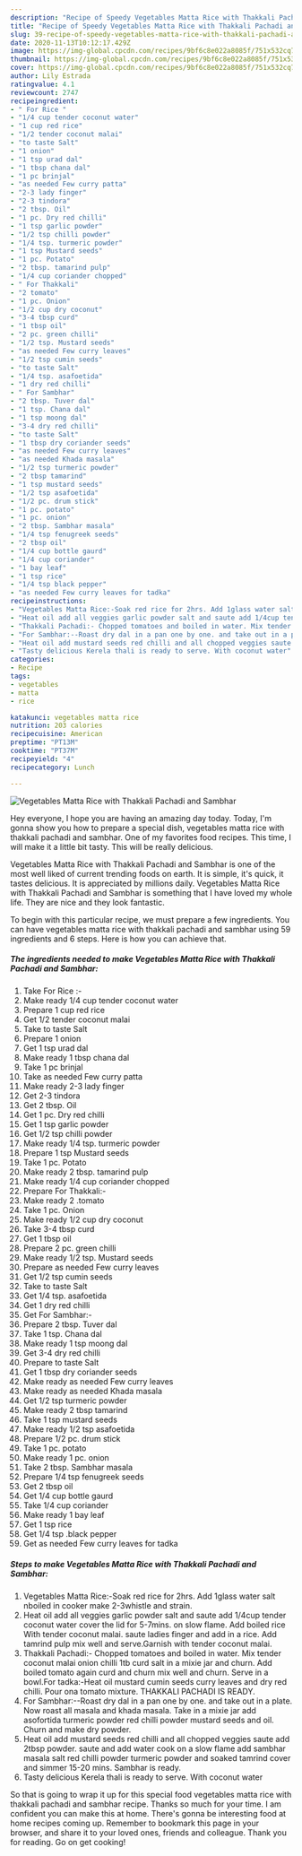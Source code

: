 ```yaml
---
description: "Recipe of Speedy Vegetables Matta Rice with Thakkali Pachadi and Sambhar"
title: "Recipe of Speedy Vegetables Matta Rice with Thakkali Pachadi and Sambhar"
slug: 39-recipe-of-speedy-vegetables-matta-rice-with-thakkali-pachadi-and-sambhar
date: 2020-11-13T10:12:17.429Z
image: https://img-global.cpcdn.com/recipes/9bf6c8e022a8085f/751x532cq70/vegetables-matta-rice-with-thakkali-pachadi-and-sambhar-recipe-main-photo.jpg
thumbnail: https://img-global.cpcdn.com/recipes/9bf6c8e022a8085f/751x532cq70/vegetables-matta-rice-with-thakkali-pachadi-and-sambhar-recipe-main-photo.jpg
cover: https://img-global.cpcdn.com/recipes/9bf6c8e022a8085f/751x532cq70/vegetables-matta-rice-with-thakkali-pachadi-and-sambhar-recipe-main-photo.jpg
author: Lily Estrada
ratingvalue: 4.1
reviewcount: 2747
recipeingredient:
- " For Rice "
- "1/4 cup tender coconut water"
- "1 cup red rice"
- "1/2 tender coconut malai"
- "to taste Salt"
- "1 onion"
- "1 tsp urad dal"
- "1 tbsp chana dal"
- "1 pc brinjal"
- "as needed Few curry patta"
- "2-3 lady finger"
- "2-3 tindora"
- "2 tbsp. Oil"
- "1 pc. Dry red chilli"
- "1 tsp garlic powder"
- "1/2 tsp chilli powder"
- "1/4 tsp. turmeric powder"
- "1 tsp Mustard seeds"
- "1 pc. Potato"
- "2 tbsp. tamarind pulp"
- "1/4 cup coriander chopped"
- " For Thakkali"
- "2 tomato"
- "1 pc. Onion"
- "1/2 cup dry coconut"
- "3-4 tbsp curd"
- "1 tbsp oil"
- "2 pc. green chilli"
- "1/2 tsp. Mustard seeds"
- "as needed Few curry leaves"
- "1/2 tsp cumin seeds"
- "to taste Salt"
- "1/4 tsp. asafoetida"
- "1 dry red chilli"
- " For Sambhar"
- "2 tbsp. Tuver dal"
- "1 tsp. Chana dal"
- "1 tsp moong dal"
- "3-4 dry red chilli"
- "to taste Salt"
- "1 tbsp dry coriander seeds"
- "as needed Few curry leaves"
- "as needed Khada masala"
- "1/2 tsp turmeric powder"
- "2 tbsp tamarind"
- "1 tsp mustard seeds"
- "1/2 tsp asafoetida"
- "1/2 pc. drum stick"
- "1 pc. potato"
- "1 pc. onion"
- "2 tbsp. Sambhar masala"
- "1/4 tsp fenugreek seeds"
- "2 tbsp oil"
- "1/4 cup bottle gaurd"
- "1/4 cup coriander"
- "1 bay leaf"
- "1 tsp rice"
- "1/4 tsp black pepper"
- "as needed Few curry leaves for tadka"
recipeinstructions:
- "Vegetables Matta Rice:-Soak red rice for 2hrs. Add 1glass water salt nboiled in cooker make 2-3whistle and strain."
- "Heat oil add all veggies garlic powder salt and saute add 1/4cup tender coconut water cover the lid for 5-7mins. on slow flame. Add boiled rice With tender coconut malai. saute ladies finger and add in a rice. Add tamrind pulp mix well and serve.Garnish with tender coconut malai."
- "Thakkali Pachadi:- Chopped tomatoes and boiled in water. Mix tender coconut malai onion chilli 1tb curd salt in a mixie jar and churn. Add boiled tomato again curd and churn mix well and churn. Serve in a bowl.For tadka:-Heat oil mustard cumin seeds curry leaves and dry red chilli. Pour ona tomato mixture. THAKKALI PACHADI IS READY."
- "For Sambhar:--Roast dry dal in a pan one by one. and take out in a plate. Now roast all masala and khada masala. Take in a mixie jar add asofortida turmeric powder red chilli powder mustard seeds and oil. Churn and make dry powder."
- "Heat oil add mustard seeds red chilli and all chopped veggies saute add 2tbsp powder. saute and add water cook on a slow flame add sambhar masala salt red chilli powder turmeric powder and soaked tamrind cover and simmer 15-20 mins. Sambhar is ready."
- "Tasty delicious Kerela thali is ready to serve. With coconut water"
categories:
- Recipe
tags:
- vegetables
- matta
- rice

katakunci: vegetables matta rice 
nutrition: 203 calories
recipecuisine: American
preptime: "PT13M"
cooktime: "PT37M"
recipeyield: "4"
recipecategory: Lunch

---
```



![Vegetables Matta Rice with Thakkali Pachadi and Sambhar](https://img-global.cpcdn.com/recipes/9bf6c8e022a8085f/751x532cq70/vegetables-matta-rice-with-thakkali-pachadi-and-sambhar-recipe-main-photo.jpg)

Hey everyone, I hope you are having an amazing day today. Today, I'm gonna show you how to prepare a special dish, vegetables matta rice with thakkali pachadi and sambhar. One of my favorites food recipes. This time, I will make it a little bit tasty. This will be really delicious.

Vegetables Matta Rice with Thakkali Pachadi and Sambhar is one of the most well liked of current trending foods on earth. It is simple, it's quick, it tastes delicious. It is appreciated by millions daily. Vegetables Matta Rice with Thakkali Pachadi and Sambhar is something that I have loved my whole life. They are nice and they look fantastic.




To begin with this particular recipe, we must prepare a few ingredients. You can have vegetables matta rice with thakkali pachadi and sambhar using 59 ingredients and 6 steps. Here is how you can achieve that.

<!--inarticleads1-->

##### The ingredients needed to make Vegetables Matta Rice with Thakkali Pachadi and Sambhar:

1. Take  For Rice :-
1. Make ready 1/4 cup tender coconut water
1. Prepare 1 cup red rice
1. Get 1/2 tender coconut malai
1. Take to taste Salt
1. Prepare 1 onion
1. Get 1 tsp urad dal
1. Make ready 1 tbsp chana dal
1. Take 1 pc brinjal
1. Take as needed Few curry patta
1. Make ready 2-3 lady finger
1. Get 2-3 tindora
1. Get 2 tbsp. Oil
1. Get 1 pc. Dry red chilli
1. Get 1 tsp garlic powder
1. Get 1/2 tsp chilli powder
1. Make ready 1/4 tsp. turmeric powder
1. Prepare 1 tsp Mustard seeds
1. Take 1 pc. Potato
1. Make ready 2 tbsp. tamarind pulp
1. Make ready 1/4 cup coriander chopped
1. Prepare  For Thakkali:-
1. Make ready 2 .tomato
1. Take 1 pc. Onion
1. Make ready 1/2 cup dry coconut
1. Take 3-4 tbsp curd
1. Get 1 tbsp oil
1. Prepare 2 pc. green chilli
1. Make ready 1/2 tsp. Mustard seeds
1. Prepare as needed Few curry leaves
1. Get 1/2 tsp cumin seeds
1. Take to taste Salt
1. Get 1/4 tsp. asafoetida
1. Get 1 dry red chilli
1. Get  For Sambhar:-
1. Prepare 2 tbsp. Tuver dal
1. Take 1 tsp. Chana dal
1. Make ready 1 tsp moong dal
1. Get 3-4 dry red chilli
1. Prepare to taste Salt
1. Get 1 tbsp dry coriander seeds
1. Make ready as needed Few curry leaves
1. Make ready as needed Khada masala
1. Get 1/2 tsp turmeric powder
1. Make ready 2 tbsp tamarind
1. Take 1 tsp mustard seeds
1. Make ready 1/2 tsp asafoetida
1. Prepare 1/2 pc. drum stick
1. Take 1 pc. potato
1. Make ready 1 pc. onion
1. Take 2 tbsp. Sambhar masala
1. Prepare 1/4 tsp fenugreek seeds
1. Get 2 tbsp oil
1. Get 1/4 cup bottle gaurd
1. Take 1/4 cup coriander
1. Make ready 1 bay leaf
1. Get 1 tsp rice
1. Get 1/4 tsp .black pepper
1. Get as needed Few curry leaves for tadka




<!--inarticleads2-->

##### Steps to make Vegetables Matta Rice with Thakkali Pachadi and Sambhar:

1. Vegetables Matta Rice:-Soak red rice for 2hrs. Add 1glass water salt nboiled in cooker make 2-3whistle and strain.
1. Heat oil add all veggies garlic powder salt and saute add 1/4cup tender coconut water cover the lid for 5-7mins. on slow flame. Add boiled rice With tender coconut malai. saute ladies finger and add in a rice. Add tamrind pulp mix well and serve.Garnish with tender coconut malai.
1. Thakkali Pachadi:- Chopped tomatoes and boiled in water. Mix tender coconut malai onion chilli 1tb curd salt in a mixie jar and churn. Add boiled tomato again curd and churn mix well and churn. Serve in a bowl.For tadka:-Heat oil mustard cumin seeds curry leaves and dry red chilli. Pour ona tomato mixture. THAKKALI PACHADI IS READY.
1. For Sambhar:--Roast dry dal in a pan one by one. and take out in a plate. Now roast all masala and khada masala. Take in a mixie jar add asofortida turmeric powder red chilli powder mustard seeds and oil. Churn and make dry powder.
1. Heat oil add mustard seeds red chilli and all chopped veggies saute add 2tbsp powder. saute and add water cook on a slow flame add sambhar masala salt red chilli powder turmeric powder and soaked tamrind cover and simmer 15-20 mins. Sambhar is ready.
1. Tasty delicious Kerela thali is ready to serve. With coconut water




So that is going to wrap it up for this special food vegetables matta rice with thakkali pachadi and sambhar recipe. Thanks so much for your time. I am confident you can make this at home. There's gonna be interesting food at home recipes coming up. Remember to bookmark this page in your browser, and share it to your loved ones, friends and colleague. Thank you for reading. Go on get cooking!
